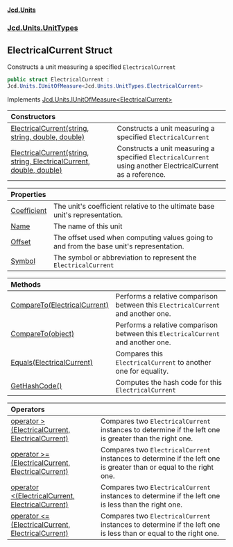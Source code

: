 #### [Jcd.Units](index.md 'index')
### [Jcd.Units.UnitTypes](Jcd.Units.UnitTypes.md 'Jcd.Units.UnitTypes')

## ElectricalCurrent Struct

Constructs a unit measuring a specified `ElectricalCurrent`

```csharp
public struct ElectricalCurrent :
Jcd.Units.IUnitOfMeasure<Jcd.Units.UnitTypes.ElectricalCurrent>
```

Implements [Jcd.Units.IUnitOfMeasure&lt;](Jcd.Units.IUnitOfMeasure_TUnits_.md 'Jcd.Units.IUnitOfMeasure<TUnits>')[ElectricalCurrent](Jcd.Units.UnitTypes.ElectricalCurrent.md 'Jcd.Units.UnitTypes.ElectricalCurrent')[&gt;](Jcd.Units.IUnitOfMeasure_TUnits_.md 'Jcd.Units.IUnitOfMeasure<TUnits>')

| Constructors | |
| :--- | :--- |
| [ElectricalCurrent(string, string, double, double)](Jcd.Units.UnitTypes.ElectricalCurrent.ElectricalCurrent(string,string,double,double).md 'Jcd.Units.UnitTypes.ElectricalCurrent.ElectricalCurrent(string, string, double, double)') | Constructs a unit measuring a specified `ElectricalCurrent` |
| [ElectricalCurrent(string, string, ElectricalCurrent, double, double)](Jcd.Units.UnitTypes.ElectricalCurrent.ElectricalCurrent(string,string,Jcd.Units.UnitTypes.ElectricalCurrent,double,double).md 'Jcd.Units.UnitTypes.ElectricalCurrent.ElectricalCurrent(string, string, Jcd.Units.UnitTypes.ElectricalCurrent, double, double)') | Constructs a unit measuring a specified `ElectricalCurrent` using another ElectricalCurrent as a reference. |

| Properties | |
| :--- | :--- |
| [Coefficient](Jcd.Units.UnitTypes.ElectricalCurrent.Coefficient.md 'Jcd.Units.UnitTypes.ElectricalCurrent.Coefficient') | The unit's coefficient relative to the ultimate base unit's representation. |
| [Name](Jcd.Units.UnitTypes.ElectricalCurrent.Name.md 'Jcd.Units.UnitTypes.ElectricalCurrent.Name') | The name of this unit |
| [Offset](Jcd.Units.UnitTypes.ElectricalCurrent.Offset.md 'Jcd.Units.UnitTypes.ElectricalCurrent.Offset') | The offset used when computing values going to and from the base unit's representation. |
| [Symbol](Jcd.Units.UnitTypes.ElectricalCurrent.Symbol.md 'Jcd.Units.UnitTypes.ElectricalCurrent.Symbol') | The symbol or abbreviation to represent the `ElectricalCurrent` |

| Methods | |
| :--- | :--- |
| [CompareTo(ElectricalCurrent)](Jcd.Units.UnitTypes.ElectricalCurrent.CompareTo(Jcd.Units.UnitTypes.ElectricalCurrent).md 'Jcd.Units.UnitTypes.ElectricalCurrent.CompareTo(Jcd.Units.UnitTypes.ElectricalCurrent)') | Performs a relative comparison between this `ElectricalCurrent` and another one. |
| [CompareTo(object)](Jcd.Units.UnitTypes.ElectricalCurrent.CompareTo(object).md 'Jcd.Units.UnitTypes.ElectricalCurrent.CompareTo(object)') | Performs a relative comparison between this `ElectricalCurrent` and another one. |
| [Equals(ElectricalCurrent)](Jcd.Units.UnitTypes.ElectricalCurrent.Equals(Jcd.Units.UnitTypes.ElectricalCurrent).md 'Jcd.Units.UnitTypes.ElectricalCurrent.Equals(Jcd.Units.UnitTypes.ElectricalCurrent)') | Compares this `ElectricalCurrent` to another one for equality. |
| [GetHashCode()](Jcd.Units.UnitTypes.ElectricalCurrent.GetHashCode().md 'Jcd.Units.UnitTypes.ElectricalCurrent.GetHashCode()') | Computes the hash code for this `ElectricalCurrent` |

| Operators | |
| :--- | :--- |
| [operator &gt;(ElectricalCurrent, ElectricalCurrent)](Jcd.Units.UnitTypes.ElectricalCurrent.op_GreaterThan(Jcd.Units.UnitTypes.ElectricalCurrent,Jcd.Units.UnitTypes.ElectricalCurrent).md 'Jcd.Units.UnitTypes.ElectricalCurrent.op_GreaterThan(Jcd.Units.UnitTypes.ElectricalCurrent, Jcd.Units.UnitTypes.ElectricalCurrent)') | Compares two `ElectricalCurrent` instances to determine if the left one is greater than the right one. |
| [operator &gt;=(ElectricalCurrent, ElectricalCurrent)](Jcd.Units.UnitTypes.ElectricalCurrent.op_GreaterThanOrEqual(Jcd.Units.UnitTypes.ElectricalCurrent,Jcd.Units.UnitTypes.ElectricalCurrent).md 'Jcd.Units.UnitTypes.ElectricalCurrent.op_GreaterThanOrEqual(Jcd.Units.UnitTypes.ElectricalCurrent, Jcd.Units.UnitTypes.ElectricalCurrent)') | Compares two `ElectricalCurrent` instances to determine if the left one is greater than or equal to the right one. |
| [operator &lt;(ElectricalCurrent, ElectricalCurrent)](Jcd.Units.UnitTypes.ElectricalCurrent.op_LessThan(Jcd.Units.UnitTypes.ElectricalCurrent,Jcd.Units.UnitTypes.ElectricalCurrent).md 'Jcd.Units.UnitTypes.ElectricalCurrent.op_LessThan(Jcd.Units.UnitTypes.ElectricalCurrent, Jcd.Units.UnitTypes.ElectricalCurrent)') | Compares two `ElectricalCurrent` instances to determine if the left one is less than the right one. |
| [operator &lt;=(ElectricalCurrent, ElectricalCurrent)](Jcd.Units.UnitTypes.ElectricalCurrent.op_LessThanOrEqual(Jcd.Units.UnitTypes.ElectricalCurrent,Jcd.Units.UnitTypes.ElectricalCurrent).md 'Jcd.Units.UnitTypes.ElectricalCurrent.op_LessThanOrEqual(Jcd.Units.UnitTypes.ElectricalCurrent, Jcd.Units.UnitTypes.ElectricalCurrent)') | Compares two `ElectricalCurrent` instances to determine if the left one is less than or equal to the right one. |
